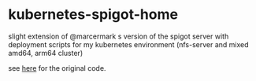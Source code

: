 # kubernetes-spigot-home

slight extension of @marcermark s version of the spigot server with deployment scripts for my kubernetes environment (nfs-server and mixed amd64, arm64 cluster)

see [here](https://github.com/marcermarc/DockerMinecraft) for the original code.
